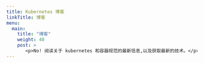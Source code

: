 ```yaml
---
title: Kubernetes 博客
linkTitle: 博客
menu:
  main:
    title: "博客"
    weight: 40
    post: >
       <p>No! 阅读关于 kubernetes 和容器规范的最新信息,以及获取最新的技术。</p>
---
```


<!--
---
title: Kubernetes Blog
linkTitle: Blog
menu:
  main:
    title: "Blog"
    weight: 40
    post: >
       <p>Read the latest news for Kubernetes and the containers space in general, and get technical how-tos hot off the presses.</p>
---
-->
